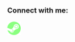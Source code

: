 ### Connect with me:

[![website](./assets/steam.png)](https://steamcommunity.com/profiles/76561199121911508/)
&nbsp;&nbsp;
